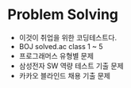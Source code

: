 # Problem Solving

- 이것이 취업을 위한 코딩테스트다.
- BOJ solved.ac class 1 ~ 5
- 프로그래머스 유형별 문제 
- 삼성전자 SW 역량 테스트 기출 문제
- 카카오 블라인드 채용 기출 문제
